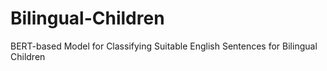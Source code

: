 # Bilingual-Children
BERT-based Model for Classifying Suitable English Sentences for Bilingual Children
